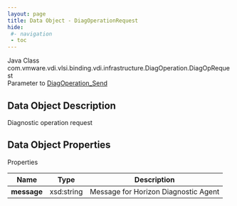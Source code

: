 ```yaml
---
layout: page
title: Data Object - DiagOperationRequest
hide:
 #- navigation
 - toc
---
```






Java Class
    com.vmware.vdi.vlsi.binding.vdi.infrastructure.DiagOperation.DiagOpRequest  
Parameter to
     [DiagOperation_Send](vdi.infrastructure.DiagOperation.md#send)  

## Data Object Description 

Diagnostic operation request 

## Data Object Properties

Properties

Name |  Type |  Description   
---|---|---  
**message**|  xsd:string|  Message for Horizon Diagnostic Agent   
  
  
  
  
  
  

